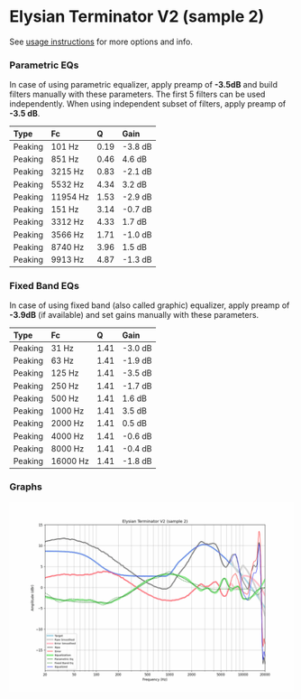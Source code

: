 # Elysian Terminator V2 (sample 2)
See [usage instructions](https://github.com/jaakkopasanen/AutoEq#usage) for more options and info.

### Parametric EQs
In case of using parametric equalizer, apply preamp of **-3.5dB** and build filters manually
with these parameters. The first 5 filters can be used independently.
When using independent subset of filters, apply preamp of **-3.5 dB**.

| Type    | Fc       |    Q | Gain    |
|:--------|:---------|:-----|:--------|
| Peaking | 101 Hz   | 0.19 | -3.8 dB |
| Peaking | 851 Hz   | 0.46 | 4.6 dB  |
| Peaking | 3215 Hz  | 0.83 | -2.1 dB |
| Peaking | 5532 Hz  | 4.34 | 3.2 dB  |
| Peaking | 11954 Hz | 1.53 | -2.9 dB |
| Peaking | 151 Hz   | 3.14 | -0.7 dB |
| Peaking | 3312 Hz  | 4.33 | 1.7 dB  |
| Peaking | 3566 Hz  | 1.71 | -1.0 dB |
| Peaking | 8740 Hz  | 3.96 | 1.5 dB  |
| Peaking | 9913 Hz  | 4.87 | -1.3 dB |

### Fixed Band EQs
In case of using fixed band (also called graphic) equalizer, apply preamp of **-3.9dB**
(if available) and set gains manually with these parameters.

| Type    | Fc       |    Q | Gain    |
|:--------|:---------|:-----|:--------|
| Peaking | 31 Hz    | 1.41 | -3.0 dB |
| Peaking | 63 Hz    | 1.41 | -1.9 dB |
| Peaking | 125 Hz   | 1.41 | -3.5 dB |
| Peaking | 250 Hz   | 1.41 | -1.7 dB |
| Peaking | 500 Hz   | 1.41 | 1.6 dB  |
| Peaking | 1000 Hz  | 1.41 | 3.5 dB  |
| Peaking | 2000 Hz  | 1.41 | 0.5 dB  |
| Peaking | 4000 Hz  | 1.41 | -0.6 dB |
| Peaking | 8000 Hz  | 1.41 | -0.4 dB |
| Peaking | 16000 Hz | 1.41 | -1.8 dB |

### Graphs
![](./Elysian%20Terminator%20V2%20(sample%202).png)